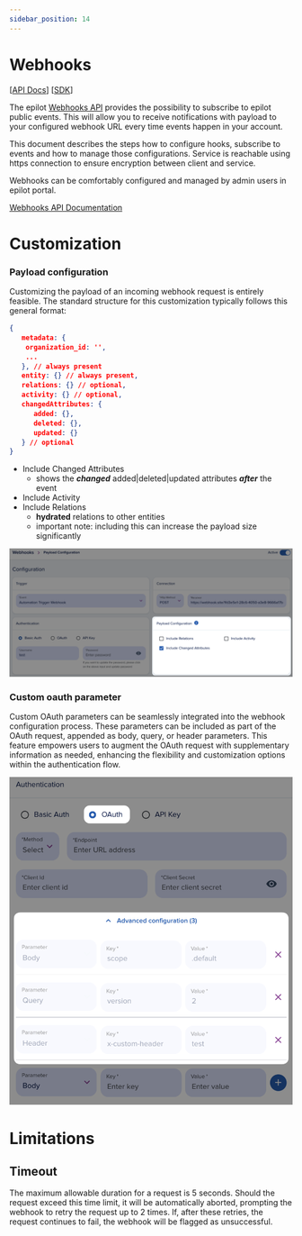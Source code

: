 ```yaml
---
sidebar_position: 14
---
```


# Webhooks

[[API Docs](/api/webhooks)]
[[SDK](https://www.npmjs.com/package/@epilot/webhooks-client)]

The epilot [Webhooks API](/api/webhooks) provides the possibility to subscribe to epilot public events. This will allow you to receive notifications with payload to your configured webhook URL every time events happen in your account.

This document describes the steps how to configure hooks, subscribe to events and how to manage those configurations. Service is reachable using https connection to ensure encryption between client and service.

Webhooks can be comfortably configured and managed by admin users in epilot portal.

[Webhooks API Documentation](/api/webhooks)


# Customization

### Payload configuration

Customizing the payload of an incoming webhook request is entirely feasible. The standard structure for this customization typically follows this general format:

```json
{
   metadata: {
    organization_id: '',
    ...
   }, // always present
   entity: {} // always present,
   relations: {} // optional,
   activity: {} // optional,
   changedAttributes: {
      added: {},
      deleted: {},
      updated: {}
   } // optional
}
```
- Include Changed Attributes
  - shows the ***changed*** added|deleted|updated attributes ***after*** the event
- Include Activity
- Include Relations
  - **hydrated** relations to other entities
  - important note: including this can increase the payload size significantly

![Custom Webhook Payload Configuration](../static/img/webhook-custom-payload.png)

### Custom oauth parameter

Custom OAuth parameters can be seamlessly integrated into the webhook configuration process. These parameters can be included as part of the OAuth request, appended as body, query, or header parameters. This feature empowers users to augment the OAuth request with supplementary information as needed, enhancing the flexibility and customization options within the authentication flow.

![Custom Webhook Ouath Parameter](../static/img/webhook-custom-oauth.png)


# Limitations

## Timeout
The maximum allowable duration for a request is 5 seconds. Should the request exceed this time limit, it will be automatically aborted, prompting the webhook to retry the request up to 2 times. If, after these retries, the request continues to fail, the webhook will be flagged as unsuccessful.